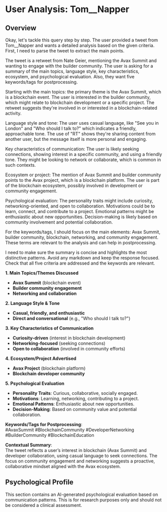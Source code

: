 # User Analysis: Tom__Napper

## Overview

<think>
Okay, let's tackle this query step by step. The user provided a tweet from Tom__Napper and wants a detailed analysis based on the given criteria. First, I need to parse the tweet to extract the main points.

The tweet is a retweet from Nate Geier, mentioning the Avax Summit and wanting to engage with the builder community. The user is asking for a summary of the main topics, language style, key characteristics, ecosystem, and psychological evaluation. Also, they want five keywords/tags for postprocessing.

Starting with the main topics: the primary theme is the Avax Summit, which is a blockchain event. The user is interested in the builder community, which might relate to blockchain development or a specific project. The retweet suggests they're involved in or interested in a blockchain-related activity.

Language style and tone: The user uses casual language, like "See you in London" and "Who should I talk to?" which indicates a friendly, approachable tone. The use of "RT" shows they're sharing content from another user, but the message itself is more personal and engaging.

Key characteristics of communication: The user is likely seeking connections, showing interest in a specific community, and using a friendly tone. They might be looking to network or collaborate, which is common in such contexts.

Ecosystem or project: The mention of Avax Summit and builder community points to the Avax project, which is a blockchain platform. The user is part of the blockchain ecosystem, possibly involved in development or community engagement.

Psychological evaluation: The personality traits might include curiosity, networking-oriented, and open to collaboration. Motivations could be to learn, connect, and contribute to a project. Emotional patterns might be enthusiastic about new opportunities. Decision-making is likely based on community involvement and potential collaboration.

For the keywords/tags, I should focus on the main elements: Avax Summit, builder community, blockchain, networking, and community engagement. These terms are relevant to the analysis and can help in postprocessing.

I need to make sure the summary is concise and highlights the most distinctive patterns. Avoid any markdown and keep the response focused. Check that all five criteria are addressed and the keywords are relevant.
</think>

**1. Main Topics/Themes Discussed**  
- **Avax Summit** (blockchain event)  
- **Builder community engagement**  
- **Networking and collaboration**  

**2. Language Style & Tone**  
- **Casual, friendly, and enthusiastic**  
- **Direct and conversational** (e.g., "Who should I talk to?")  

**3. Key Characteristics of Communication**  
- **Curiosity-driven** (interest in blockchain development)  
- **Networking-focused** (seeking connections)  
- **Open to collaboration** (involved in community efforts)  

**4. Ecosystem/Project Advertised**  
- **Avax Project** (blockchain platform)  
- **Blockchain developer community**  

**5. Psychological Evaluation**  
- **Personality Traits**: Curious, collaborative, socially engaged.  
- **Motivations**: Learning, networking, contributing to a project.  
- **Emotional Patterns**: Enthusiastic about new opportunities.  
- **Decision-Making**: Based on community value and potential collaboration.  

**Keywords/Tags for Postprocessing**:  
#AvaxSummit #BlockchainCommunity #DeveloperNetworking #BuilderCommunity #BlockchainEducation  

**Contextual Summary**:  
The tweet reflects a user’s interest in blockchain (Avax Summit) and developer collaboration, using casual language to seek connections. The focus on community engagement and networking suggests a proactive, collaborative mindset aligned with the Avax ecosystem.

## Psychological Profile

This section contains an AI-generated psychological evaluation based on communication patterns. This is for research purposes only and should not be considered a clinical assessment.